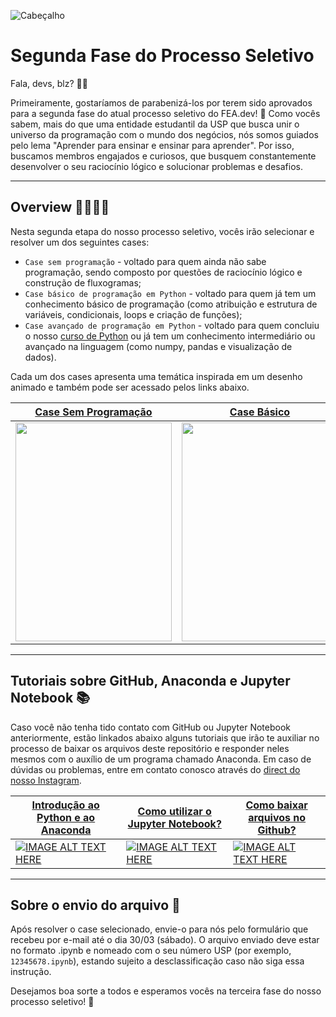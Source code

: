 ![Cabeçalho](https://github.com/fea-dev-usp/Segunda_Fase_PS_2024/assets/122839919/ac63dc35-8b0e-4068-af93-8e6adb68acac)

# Segunda Fase do Processo Seletivo

Fala, devs, blz? 📢✨

Primeiramente, gostaríamos de parabenizá-los por terem sido aprovados para a segunda fase do atual processo seletivo do FEA.dev! 👏 Como vocês sabem, mais do que uma entidade estudantil da USP que busca unir o universo da programação com o mundo dos negócios, nós somos guiados pelo lema "Aprender para ensinar e ensinar para aprender". Por isso, buscamos membros engajados e curiosos, que busquem constantemente desenvolver o seu raciocínio lógico e solucionar problemas e desafios.

---

## Overview 👩‍💻👨‍💻
Nesta segunda etapa do nosso processo seletivo, vocês irão selecionar e resolver um dos seguintes cases:
* ```Case sem programação``` - voltado para quem ainda não sabe programação, sendo composto por questões de raciocínio lógico e construção de fluxogramas;
* ```Case básico de programação em Python``` - voltado para quem já tem um conhecimento básico de programação (como atribuição e estrutura de variáveis, condicionais, loops e criação de funções);
* ```Case avançado de programação em Python``` - voltado para quem concluiu o nosso [curso de Python](https://app.sapium.com.br/course/10359-fea-dev-usp-python-do-basico-ao-intermediario/about) ou já tem um conhecimento intermediário ou avançado na linguagem (como numpy, pandas e visualização de dados).

Cada um dos cases apresenta uma temática inspirada em um desenho animado e também pode ser acessado pelos links abaixo.

<center>

  | [Case Sem Programação](https://github.com/fea-dev-usp/Segunda_Fase_PS_2024/blob/main/Case%20sem%20Programação.ipynb) | [Case Básico](https://github.com/fea-dev-usp/Segunda_Fase_PS_2024/blob/main/Case%20Básico.ipynb) | [Case Avançado](https://github.com/fea-dev-usp/Segunda_Fase_PS_2024/tree/main/Case%20Avançado) |
|-----------------------|-------------|---------------|
| <img src="https://github.com/LaQuokka/Analise_BuscaBloco/assets/122839919/b8f11136-064f-452d-99d3-25d7785bfc17" width="250" e height="350"> | <img src="https://github.com/LaQuokka/Analise_BuscaBloco/assets/122839919/c48d7eb0-dff4-4007-82a5-15d4c777df49" width="250" e height="350"> | <img src="https://github.com/LaQuokka/Analise_BuscaBloco/assets/122839919/e630c5b7-ae2a-4c7d-aedb-7d381ea4d737" width="250" e height="350"> |

</center>

---

## Tutoriais sobre GitHub, Anaconda e Jupyter Notebook 📚
Caso você não tenha tido contato com GitHub ou Jupyter Notebook anteriormente, estão linkados abaixo alguns tutoriais que irão te auxiliar no processo de baixar os arquivos deste repositório e responder neles mesmos com o auxílio de um programa chamado Anaconda. Em caso de dúvidas ou problemas, entre em contato conosco através do [direct do nosso Instagram](https://www.instagram.com/fea.dev/).

| [Introdução ao Python e ao Anaconda](https://www.youtube.com/watch?v=aZuTq9yqZ1o) | [Como utilizar o Jupyter Notebook?](https://www.youtube.com/watch?v=dPb4acFiaYs) | [Como baixar arquivos no Github?](https://www.youtube.com/watch?v=nMmaHt0tXh8) |
|-----------------------|-------------|---------------|
| [![IMAGE ALT TEXT HERE](https://img.youtube.com/vi/aZuTq9yqZ1o/0.jpg)](https://www.youtube.com/watch?v=aZuTq9yqZ1o) | [![IMAGE ALT TEXT HERE](https://img.youtube.com/vi/dPb4acFiaYs/0.jpg)](https://www.youtube.com/watch?v=dPb4acFiaYs) | [![IMAGE ALT TEXT HERE](https://img.youtube.com/vi/nMmaHt0tXh8/0.jpg)](https://www.youtube.com/watch?v=nMmaHt0tXh8) |

---

## Sobre o envio do arquivo 🚨
Após resolver o case selecionado, envie-o para nós pelo formulário que recebeu por e-mail até o dia 30/03 (sábado). O arquivo enviado deve estar no formato .ipynb e nomeado com o seu número USP (por exemplo, ```12345678.ipynb```), estando sujeito a desclassificação caso não siga essa instrução.

Desejamos boa sorte a todos e esperamos vocês na terceira fase do nosso processo seletivo! 🚀

